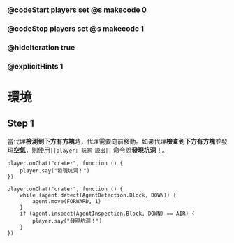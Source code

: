 ### @codeStart players set @s makecode 0
### @codeStop players set @s makecode 1

### @hideIteration true 
### @explicitHints 1


# 環境

## Step 1
當代理**檢測到下方有方塊**時，代理需要向前移動。如果代理**檢查到下方有方塊**並發現**空氣**，則使用``||player: 玩家 説出||`` 命令說**發現坑洞！**。

```template
player.onChat("crater", function () {
    player.say("發現坑洞！")
})
```
```ghost
player.onChat("crater", function () {
    while (agent.detect(AgentDetection.Block, DOWN)) {
        agent.move(FORWARD, 1)
    }
    if (agent.inspect(AgentInspection.Block, DOWN) == AIR) {
        player.say("發現坑洞！")
    }
})
``` 